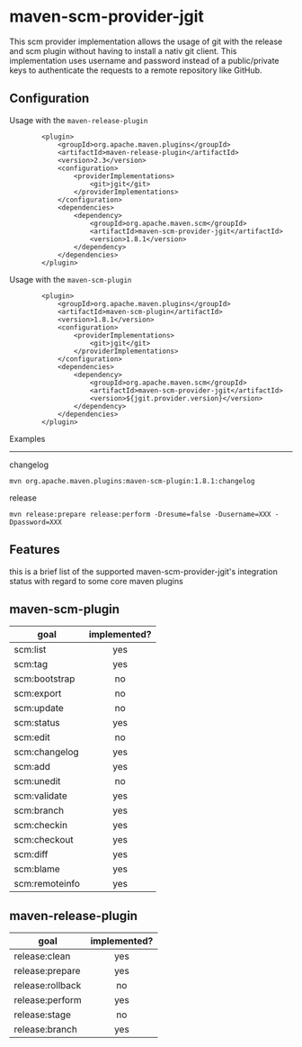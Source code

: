maven-scm-provider-jgit
===

This scm provider implementation allows the usage of git with the release and scm plugin without having to install a nativ git client. 
This implementation uses username and password instead of a public/private keys to authenticate the requests to a remote repository like GitHub.

Configuration
---

Usage with the `maven-release-plugin`

			<plugin>
				<groupId>org.apache.maven.plugins</groupId>
				<artifactId>maven-release-plugin</artifactId>
				<version>2.3</version>
				<configuration>
					<providerImplementations>
						<git>jgit</git>
					</providerImplementations>
				</configuration>
				<dependencies>
					<dependency>
						<groupId>org.apache.maven.scm</groupId>
						<artifactId>maven-scm-provider-jgit</artifactId>
						<version>1.8.1</version>
					</dependency>
				</dependencies>
			</plugin>

Usage with the `maven-scm-plugin`

			<plugin>
				<groupId>org.apache.maven.plugins</groupId>
				<artifactId>maven-scm-plugin</artifactId>
				<version>1.8.1</version>
				<configuration>
					<providerImplementations>
						<git>jgit</git>
					</providerImplementations>
				</configuration>
				<dependencies>
					<dependency>
						<groupId>org.apache.maven.scm</groupId>
						<artifactId>maven-scm-provider-jgit</artifactId>
						<version>${jgit.provider.version}</version>
					</dependency>
				</dependencies>
			</plugin>
			
Examples
____
changelog

	mvn org.apache.maven.plugins:maven-scm-plugin:1.8.1:changelog
	
release

	mvn release:prepare release:perform -Dresume=false -Dusername=XXX -Dpassword=XXX

	

			
			
Features
---

this is a brief list of the supported maven-scm-provider-jgit's integration status with regard to some core maven plugins


maven-scm-plugin
---

| goal        | implemented?|
| ------------- |:-------------:|
| scm:list | yes | 
| scm:tag | yes | 
| scm:bootstrap | no |  
| scm:export | no |  	
| scm:update | no |  	
| scm:status | yes | 
| scm:edit | no |  	
| scm:changelog | yes |  	
| scm:add | yes |  	
| scm:unedit | no |  	
| scm:validate | yes |  	
| scm:branch | yes |  	
| scm:checkin | yes |  	
| scm:checkout | yes |  	
| scm:diff | yes | 
| scm:blame | yes | 
| scm:remoteinfo | yes | 

maven-release-plugin
---

| goal        | implemented?|
| ------------- |:-------------:|
| release:clean | yes |  	
| release:prepare | yes |  	
| release:rollback | no |  	
| release:perform | yes |  	
| release:stage | no |  	
| release:branch | yes |  	